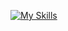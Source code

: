 [![My Skills](https://skillicons.dev/icons?i=js,html,css,angular,apple,vscode,swift,nodejs,figma,notion,&perline=4)](https://skillicons.dev)
